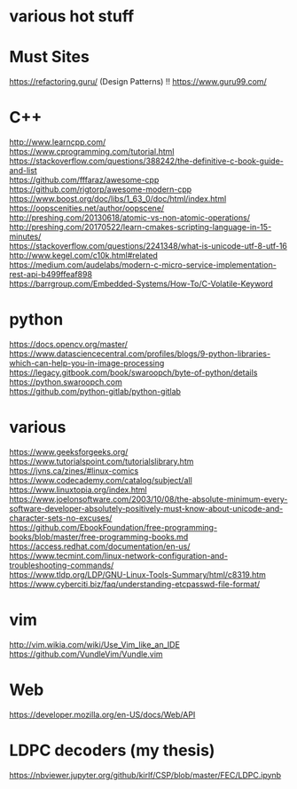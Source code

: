 # various hot stuff

# Must Sites
https://refactoring.guru/ (Design Patterns) !!
https://www.guru99.com/<br>

# C++
http://www.learncpp.com/ <br>
https://www.cprogramming.com/tutorial.html <br>
https://stackoverflow.com/questions/388242/the-definitive-c-book-guide-and-list <br>
https://github.com/fffaraz/awesome-cpp <br>
https://github.com/rigtorp/awesome-modern-cpp <br>
https://www.boost.org/doc/libs/1_63_0/doc/html/index.html <br>
https://oopscenities.net/author/oopscene/ <br>
http://preshing.com/20130618/atomic-vs-non-atomic-operations/ <br>
http://preshing.com/20170522/learn-cmakes-scripting-language-in-15-minutes/ <br>
https://stackoverflow.com/questions/2241348/what-is-unicode-utf-8-utf-16 <br>
http://www.kegel.com/c10k.html#related <br>
https://medium.com/audelabs/modern-c-micro-service-implementation-rest-api-b499ffeaf898 <br>
https://barrgroup.com/Embedded-Systems/How-To/C-Volatile-Keyword <br>

# python
https://docs.opencv.org/master/ <br>
https://www.datasciencecentral.com/profiles/blogs/9-python-libraries-which-can-help-you-in-image-processing <br>
https://legacy.gitbook.com/book/swaroopch/byte-of-python/details <br>
https://python.swaroopch.com <br>
https://github.com/python-gitlab/python-gitlab <br>

# various
https://www.geeksforgeeks.org/<br>
https://www.tutorialspoint.com/tutorialslibrary.htm <br>
https://jvns.ca/zines/#linux-comics <br>
https://www.codecademy.com/catalog/subject/all <br>
https://www.linuxtopia.org/index.html <br>
https://www.joelonsoftware.com/2003/10/08/the-absolute-minimum-every-software-developer-absolutely-positively-must-know-about-unicode-and-character-sets-no-excuses/ <br>
https://github.com/EbookFoundation/free-programming-books/blob/master/free-programming-books.md <br>
https://access.redhat.com/documentation/en-us/ <br>
https://www.tecmint.com/linux-network-configuration-and-troubleshooting-commands/ <br>
https://www.tldp.org/LDP/GNU-Linux-Tools-Summary/html/c8319.htm <br>
https://www.cyberciti.biz/faq/understanding-etcpasswd-file-format/ <br>

# vim
http://vim.wikia.com/wiki/Use_Vim_like_an_IDE <br>
https://github.com/VundleVim/Vundle.vim <br>

# Web
https://developer.mozilla.org/en-US/docs/Web/API

# LDPC decoders (my thesis)
https://nbviewer.jupyter.org/github/kirlf/CSP/blob/master/FEC/LDPC.ipynb
